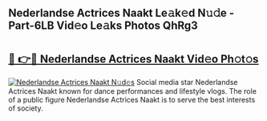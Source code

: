 ## Nederlandse Actrices Naakt Le𝚊k𝚎d N𝚞𝚍e - Part-6LB Vid𝚎o Le𝚊ks Photos QhRg3

# <h2><a href="http://fb0dmt.evod.top/?m=Nederlandse+Actrices+Naakt">🔗 👉🔴 Nederlandse Actrices Naakt Vid𝚎o Ph𝚘t𝚘s</a></h2>

[![Nederlandse Actrices Naakt N𝚞d𝚎s](https://i.imgur.com/8V9OHl7.gif)](http://fb0dmt.evod.top/?m=Nederlandse+Actrices+Naakt)
Social media star Nederlandse Actrices Naakt known for dance performances and lifestyle vlogs. The role of a public figure Nederlandse Actrices Naakt is to serve the best interests of society. 
